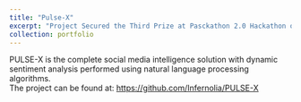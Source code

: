 ```yaml
---
title: "Pulse-X"
excerpt: "Project Secured the Third Prize at Pasckathon 2.0 Hackathon organized by PICT ACM Student Branch<br/><img src='/images/proj2.png'>"
collection: portfolio
---
```


PULSE-X is the complete social media intelligence solution with dynamic sentiment analysis performed using natural language processing algorithms.
<BR>
The project can be found at: https://github.com/Infernolia/PULSE-X
